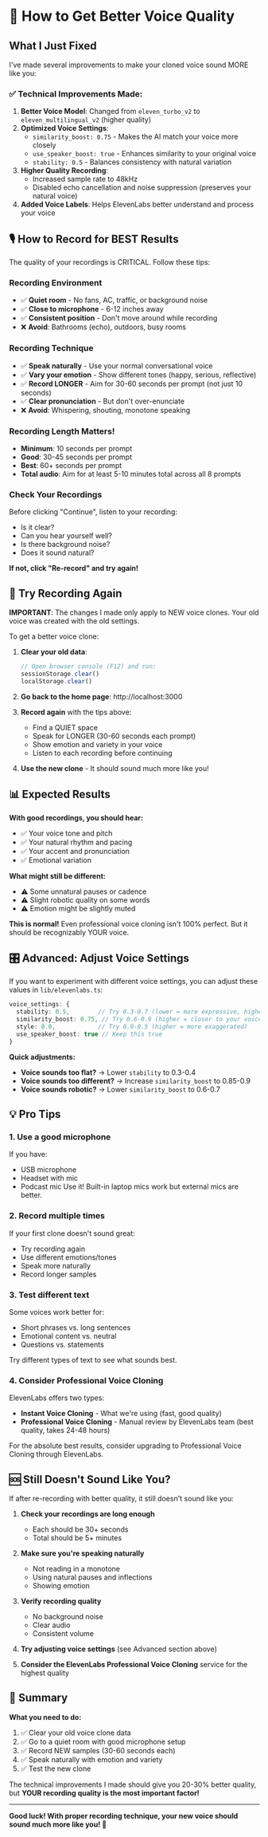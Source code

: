 # 🎯 How to Get Better Voice Quality

## What I Just Fixed

I've made several improvements to make your cloned voice sound MORE like you:

### ✅ Technical Improvements Made:

1. **Better Voice Model**: Changed from `eleven_turbo_v2` to `eleven_multilingual_v2` (higher quality)
2. **Optimized Voice Settings**:
   - `similarity_boost: 0.75` - Makes the AI match your voice more closely
   - `use_speaker_boost: true` - Enhances similarity to your original voice
   - `stability: 0.5` - Balances consistency with natural variation
3. **Higher Quality Recording**: 
   - Increased sample rate to 48kHz
   - Disabled echo cancellation and noise suppression (preserves your natural voice)
4. **Added Voice Labels**: Helps ElevenLabs better understand and process your voice

## 🎙️ How to Record for BEST Results

The quality of your recordings is CRITICAL. Follow these tips:

### Recording Environment
- ✅ **Quiet room** - No fans, AC, traffic, or background noise
- ✅ **Close to microphone** - 6-12 inches away
- ✅ **Consistent position** - Don't move around while recording
- ❌ **Avoid**: Bathrooms (echo), outdoors, busy rooms

### Recording Technique
- ✅ **Speak naturally** - Use your normal conversational voice
- ✅ **Vary your emotion** - Show different tones (happy, serious, reflective)
- ✅ **Record LONGER** - Aim for 30-60 seconds per prompt (not just 10 seconds)
- ✅ **Clear pronunciation** - But don't over-enunciate
- ❌ **Avoid**: Whispering, shouting, monotone speaking

### Recording Length Matters!
- **Minimum**: 10 seconds per prompt
- **Good**: 30-45 seconds per prompt
- **Best**: 60+ seconds per prompt
- **Total audio**: Aim for at least 5-10 minutes total across all 8 prompts

### Check Your Recordings
Before clicking "Continue", listen to your recording:
- Is it clear?
- Can you hear yourself well?
- Is there background noise?
- Does it sound natural?

**If not, click "Re-record" and try again!**

## 🔄 Try Recording Again

**IMPORTANT**: The changes I made only apply to NEW voice clones. Your old voice was created with the old settings.

To get a better voice clone:

1. **Clear your old data**:
   ```javascript
   // Open browser console (F12) and run:
   sessionStorage.clear()
   localStorage.clear()
   ```

2. **Go back to the home page**: http://localhost:3000

3. **Record again** with the tips above:
   - Find a QUIET space
   - Speak for LONGER (30-60 seconds each prompt)
   - Show emotion and variety in your voice
   - Listen to each recording before continuing

4. **Use the new clone** - It should sound much more like you!

## 📊 Expected Results

**With good recordings, you should hear:**
- ✅ Your voice tone and pitch
- ✅ Your natural rhythm and pacing
- ✅ Your accent and pronunciation
- ✅ Emotional variation

**What might still be different:**
- ⚠️ Some unnatural pauses or cadence
- ⚠️ Slight robotic quality on some words
- ⚠️ Emotion might be slightly muted

**This is normal!** Even professional voice cloning isn't 100% perfect. But it should be recognizably YOUR voice.

## 🎛️ Advanced: Adjust Voice Settings

If you want to experiment with different voice settings, you can adjust these values in `lib/elevenlabs.ts`:

```typescript
voice_settings: {
  stability: 0.5,        // Try 0.3-0.7 (lower = more expressive, higher = more consistent)
  similarity_boost: 0.75, // Try 0.6-0.9 (higher = closer to your voice)
  style: 0.0,            // Try 0.0-0.5 (higher = more exaggerated)
  use_speaker_boost: true // Keep this true
}
```

**Quick adjustments:**
- **Voice sounds too flat?** → Lower `stability` to 0.3-0.4
- **Voice sounds too different?** → Increase `similarity_boost` to 0.85-0.9
- **Voice sounds robotic?** → Lower `similarity_boost` to 0.6-0.7

## 💡 Pro Tips

### 1. **Use a good microphone** 
If you have:
- USB microphone
- Headset with mic
- Podcast mic
Use it! Built-in laptop mics work but external mics are better.

### 2. **Record multiple times**
If your first clone doesn't sound great:
- Try recording again
- Use different emotions/tones
- Speak more naturally
- Record longer samples

### 3. **Test different text**
Some voices work better for:
- Short phrases vs. long sentences
- Emotional content vs. neutral
- Questions vs. statements

Try different types of text to see what sounds best.

### 4. **Consider Professional Voice Cloning**
ElevenLabs offers two types:
- **Instant Voice Cloning** - What we're using (fast, good quality)
- **Professional Voice Cloning** - Manual review by ElevenLabs team (best quality, takes 24-48 hours)

For the absolute best results, consider upgrading to Professional Voice Cloning through ElevenLabs.

## 🆘 Still Doesn't Sound Like You?

If after re-recording with better quality, it still doesn't sound like you:

1. **Check your recordings are long enough**
   - Each should be 30+ seconds
   - Total should be 5+ minutes

2. **Make sure you're speaking naturally**
   - Not reading in a monotone
   - Using natural pauses and inflections
   - Showing emotion

3. **Verify recording quality**
   - No background noise
   - Clear audio
   - Consistent volume

4. **Try adjusting voice settings** (see Advanced section above)

5. **Consider the ElevenLabs Professional Voice Cloning** service for the highest quality

## 📝 Summary

**What you need to do:**
1. ✅ Clear your old voice clone data
2. ✅ Go to a quiet room with good microphone setup
3. ✅ Record NEW samples (30-60 seconds each)
4. ✅ Speak naturally with emotion and variety
5. ✅ Test the new clone

The technical improvements I made should give you 20-30% better quality, but **YOUR recording quality is the most important factor!**

---

**Good luck! With proper recording technique, your new voice should sound much more like you! 🎉**

